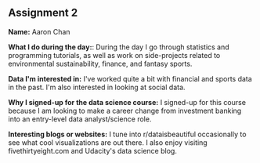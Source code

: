## Assignment 2

**Name:**
Aaron Chan

**What I do during the day:**:
During the day I go through statistics and programming tutorials, as well as work on side-projects related to environmental sustainability, finance, and fantasy sports.

**Data I'm interested in:**
I've worked quite a bit with financial and sports data in the past. I'm also interested in looking at social data.

**Why I signed-up for the data science course:**
I signed-up for this course because I am looking to make a career change from investment banking into an entry-level data analyst/science role.

**Interesting blogs or websites:**
I tune into r/dataisbeautiful occasionally to see what cool visualizations are out there. I also enjoy visiting fivethirtyeight.com and Udacity's data science blog.